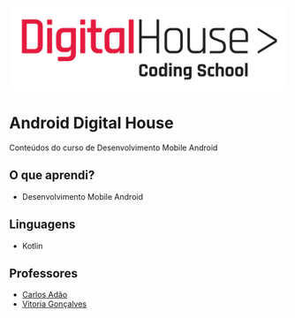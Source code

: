 ![Logo Digital House](https://github.com/sarafelix25/iOSDH/blob/main/logo/logo-DH.png)
# Android Digital House
Conteúdos do curso de Desenvolvimento Mobile Android

## O que aprendi?
- Desenvolvimento Mobile Android

## Linguagens
- Kotlin

## Professores
- [Carlos Adão](https://github.com/CarlosAdao)
- [Vitoria Gonçalves](https://github.com/eudev-i)
